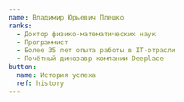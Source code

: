 ```yaml
---
name: Владимир Юрьевич Плешко
ranks:
  - Доктор физико-математических наук
  - Программист
  - Более 35 лет опыта работы в IT-отрасли
  - Почётный динозавр компании Deeplace
button:
  name: История успеха
  ref: history
---
```

